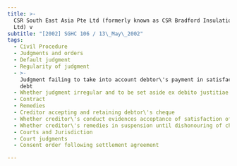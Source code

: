 ```yaml
---
title: >-
  CSR South East Asia Pte Ltd (formerly known as CSR Bradford Insulation (S) Pte
  Ltd) v
subtitle: "[2002] SGHC 106 / 13\_May\_2002"
tags:
  - Civil Procedure
  - Judgments and orders
  - Default judgment
  - Regularity of judgment
  - >-
    Judgment failing to take into account debtor\'s payment in satisfaction of
    debt
  - Whether judgment irregular and to be set aside ex debito justitiae
  - Contract
  - Remedies
  - Creditor accepting and retaining debtor\'s cheque
  - Whether creditor\'s conduct evidences acceptance of satisfaction of debt
  - Whether creditor\'s remedies in suspension until dishonouring of cheque
  - Courts and Jurisdiction
  - Court judgments
  - Consent order following settlement agreement

---
```


